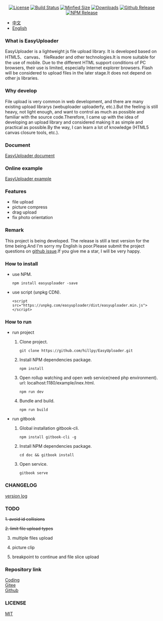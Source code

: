 <p align="center">
    <a href="https://github.com/hillpy/EasyUploader/blob/master/LICENSE"><img src="https://img.shields.io/github/license/hillpy/EasyUploader.svg" alt="License"></a>
    <a href="https://www.travis-ci.com/hillpy/EasyUploader"><img src="https://img.shields.io/travis/com/hillpy/EasyUploader.svg" alt="Build Status"></a>
    <a href="https://github.com/hillpy/EasyUploader/blob/master/dist/easyuploader.min.js"><img src="https://img.shields.io/bundlephobia/min/easyuploader.svg" alt="Minfied Size"></a>
    <a href="https://www.npmjs.com/package/easyuploader"><img src="https://img.shields.io/npm/dt/easyuploader.svg" alt="Downloads"></a>
    <a href="https://github.com/hillpy/EasyUploader/releases"><img src="https://img.shields.io/github/release/hillpy/EasyUploader.svg" alt="Github Release"></a>
    <a href="https://www.npmjs.com/package/easyuploader"><img src="https://img.shields.io/npm/v/easyuploader.svg" alt="NPM Release"></a>
</p>

* [中文](./README.zh-CN.md)
* [English](./README.md)

### What is EasyUploader

EasyUploader is a lightweight js file upload library. It is developed based on HTML5、canvas、 fileReader and other technologies.It is more suitable for the use of mobile. Due to the different HTML support conditions of PC browsers, their use is limited, especially Internet explorer browsers. Flash will be considered to upload files in the later stage.It does not depend on other js libraries.

### Why develop

File upload is very common in web development, and there are many existing upload librarys (webuploader uploaderfy, etc.).But the feeling is still heavy, not light enough, and want to control as much as possible and familiar with the source code.Therefore, I came up with the idea of developing an upload library and considered making it as simple and practical as possible.By the way, I can learn a lot of knowledge (HTML5 canvas closure tools, etc.).

### Document

[EasyUploader document](https://hillpy.github.io/EasyUploader/)

### Online example

[EasyUploader example](http://test.hillpy.com/easyuploader/index.html)

### Features

* file upload
* picture compress
* drag upload
* fix photo orientation

### Remark

This project is being developed. The release is still a test version for the time being.And I'm sorry my English is poor.Please submit the project questions on [github issue](https://github.com/hillpy/EasyUploader/issues "github issue").If you give me a star, I will be very happy.

### How to install

* use NPM.

    ```
    npm install easyuploader -save
    ```

* use script (unpkg CDN).

    ```
    <script src="https://unpkg.com/easyuploader/dist/easyuploader.min.js"></script>
    ```

### How to run

* run project

    1. Clone project.

        ```
        git clone https://github.com/hillpy/EasyUploader.git
        ```

    2. Install NPM dependencies package.

        ```
        npm install
        ```

    3. Open rollup watching and open web service(need php environment). url: localhost:1180/example/inex.html.

        ```
        npm run dev
        ```

    4. Bundle and build.

        ```
        npm run build
        ```

* run gitbook

    1. Global installation gitbook-cli.

        ```
        npm install gitbook-cli -g
        ```

    2. Install NPM dependencies package.

        ```
        cd doc && gitbook install
        ```

    3. Open service.

        ```
        gitbook serve
        ```

### CHANGELOG

[version log](https://github.com/hillpy/EasyUploader/releases)

### TODO

~~1. avoid id collisions~~

~~2. limit file upload types~~

3. multiple files upload

4. picture clip

5. breakpoint to continue and file slice upload

### Repository link

[Coding](https://coding.net/u/shinn_lancelot/p/EasyUploader/git "EasyUploader")<br>
[Gitee](https://gitee.com/hillpy/EasyUploader "EasyUploader")<br>
[Github](https://github.com/hillpy/EasyUploader "EasyUploader")<br>

### LICENSE

[MIT](https://github.com/hillpy/EasyUploader/blob/master/LICENSE "MIT")<br>